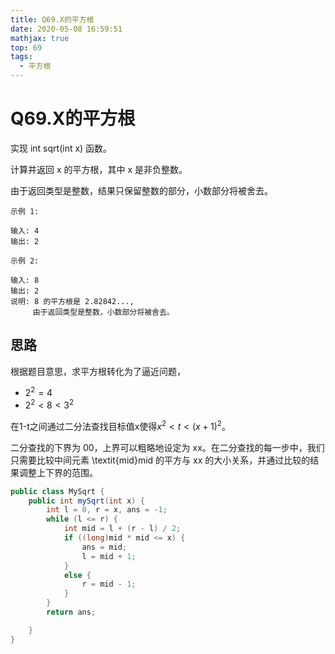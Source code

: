 ```yaml
---
title: Q69.X的平方根
date: 2020-05-08 16:59:51
mathjax: true
top: 69
tags:
  - 平方根
---
```

# Q69.X的平方根

实现 int sqrt(int x) 函数。

计算并返回 x 的平方根，其中 x 是非负整数。

由于返回类型是整数，结果只保留整数的部分，小数部分将被舍去。

```
示例 1:

输入: 4
输出: 2
```

```
示例 2:

输入: 8
输出: 2
说明: 8 的平方根是 2.82842..., 
     由于返回类型是整数，小数部分将被舍去。
```

## 思路

根据题目意思，求平方根转化为了逼近问题，

* $2^{2}=4$
* $2^{2}< 8 < 3^{2}$

在1-t之间通过二分法查找目标值x使得$x^2<t<(x+1)^{2}$。

二分查找的下界为 00，上界可以粗略地设定为 xx。在二分查找的每一步中，我们只需要比较中间元素 \textit{mid}mid 的平方与 xx 的大小关系，并通过比较的结果调整上下界的范围。

```java
public class MySqrt {
    public int mySqrt(int x) {
        int l = 0, r = x, ans = -1;
        while (l <= r) {
            int mid = l + (r - l) / 2;
            if ((long)mid * mid <= x) {
                ans = mid;
                l = mid + 1;
            }
            else {
                r = mid - 1;
            }
        }
        return ans;

    }
}
```